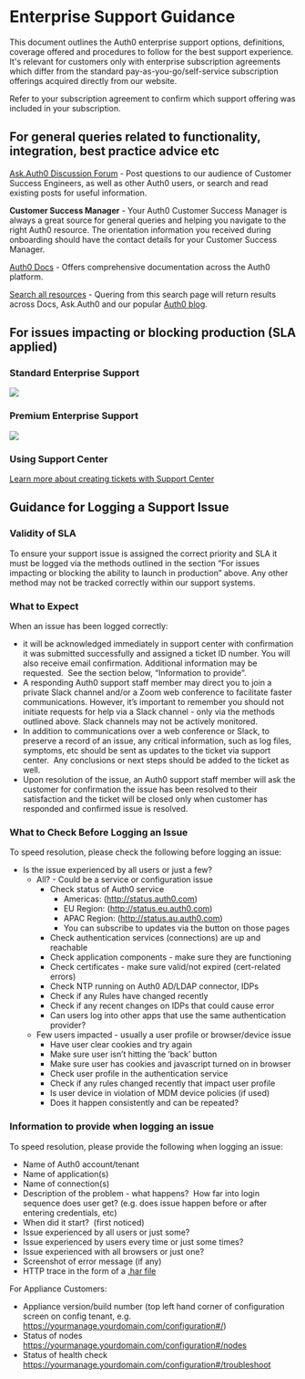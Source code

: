 # Enterprise Support Guidance

This document outlines the Auth0 enterprise support options, definitions, coverage offered and procedures to follow for the best support experience.  It's relevant for customers only with enterprise subscription agreements which differ from the standard pay-as-you-go/self-service subscription offerings acquired directly from our website.

Refer to your subscription agreement to confirm which support offering was included in your subscription.

## For general queries related to functionality, integration, best practice advice etc

[Ask.Auth0 Discussion Forum](https://ask.auth0.com) - Post questions to our audience of Customer Success Engineers, as well as other Auth0 users, or search and read existing posts for useful information.

__Customer Success Manager__ - Your Auth0 Customer Success Manager is always a great source for general queries and helping you navigate to the right Auth0 resource.  The orientation information you received during onboarding should have the contact details for your Customer Success Manager.

[Auth0 Docs](https://auth0.com/docs) - Offers comprehensive documentation across the Auth0 platform.

[Search all resources](https://auth0.com/docs/search#gsc.tab=0) - Quering from this search page will return results across Docs, Ask.Auth0 and our popular [Auth0 blog](https://auth0.com/blog).

## For issues impacting or blocking production (SLA applied)

### Standard Enterprise Support

![](https://docs.google.com/drawings/d/1rtsaGO511GtRGA0ubg0-ReTpwITBEKOUyS75e7SI3mc/pub?w=1439&h=710)


### Premium Enterprise Support


![](https://docs.google.com/drawings/d/1xd1oNTGDMbrScqeFVEb_9ykW8GLyDOBELenyZmiVCmA/pub?w=1440&h=792)

### Using Support Center
[Learn more about creating tickets with Support Center](https://auth0.com/docs/support/tickets)


## Guidance for Logging a Support Issue

### Validity of SLA

To ensure your support issue is assigned the correct priority and SLA it must be logged via the methods outlined in the section “For issues impacting or blocking the ability to launch in production” above.  Any other method may not be tracked correctly within our support systems.

### What to Expect

When an issue has been logged correctly:

* it will be acknowledged immediately in support center with confirmation it was submitted successfully and assigned a ticket ID number.  You will also receive email confirmation.  Additional information may be requested.  See the section below, “Information to provide”.
* A responding Auth0 support staff member may direct you to join a private Slack channel and/or a Zoom web conference to facilitate faster communications.  However, it’s important to remember you should not initiate requests for help via a Slack channel - only via the methods outlined above. Slack channels may not be actively monitored.
* In addition to communications over a web conference or Slack, to preserve a record of an issue, any critical information, such as log files, symptoms, etc should be sent as updates to the ticket via support center.  Any conclusions or next steps should be added to the ticket as well.
* Upon resolution of the issue, an Auth0 support staff member will ask the customer for confirmation the issue has been resolved to their satisfaction and the ticket will be closed only when customer has responded and confirmed issue is resolved.

### What to Check Before Logging an Issue

To speed resolution, please check the following before logging an issue:

* Is the issue experienced by all users or just a few?
	* All? - Could be a service or configuration issue
		* Check status of Auth0 service
			* Americas: (http://status.auth0.com)
			* EU Region: (http://status.eu.auth0.com)
			* APAC Region: (http://status.au.auth0.com)
			* You can subscribe to updates via the button on those pages
		* Check authentication services (connections) are up and reachable
		* Check application components - make sure they are functioning
		* Check certificates - make sure valid/not expired (cert-related errors)
		* Check NTP running on Auth0 AD/LDAP connector, IDPs
		* Check if any Rules have changed recently
		* Check if any recent changes on IDPs that could cause error
		* Can users log into other apps that use the same authentication provider?
	* Few users impacted - usually a user profile or browser/device issue
		* Have user clear cookies and try again
		* Make sure user isn’t hitting the ‘back’ button
		* Make sure user has cookies and javascript turned on in browser
		* Check user profile in the authentication service
		* Check if any rules changed recently that impact user profile
		* Is user device in violation of MDM device policies (if used)
		* Does it happen consistently and can be repeated?


### Information to provide when logging an issue

To speed resolution, please provide the following when logging an issue:

* Name of Auth0 account/tenant
* Name of application(s)
* Name of connection(s)
* Description of the problem - what happens?  How far into login sequence does user get? (e.g. does issue happen before or after entering credentials, etc)
* When did it start?  (first noticed)
* Issue experienced by all users or just some?
* Issue experienced by users every time or just some times?
* Issue experienced with all browsers or just one?
* Screenshot of error message (if any)
* HTTP trace in the form of a [.har file](http://auth0.com/docs/har)

For Appliance Customers:
* Appliance version/build number (top left hand corner of configuration screen on config tenant, e.g. https://yourmanage.yourdomain.com/configuration#/)
* Status of nodes https://yourmanage.yourdomain.com/configuration#/nodes
* Status of health check https://yourmanage.yourdomain.com/configuration#/troubleshoot
